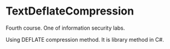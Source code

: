# TextDeflateCompression

Fourth course. One of information security labs.

Using DEFLATE compression method. It is library method in C#.